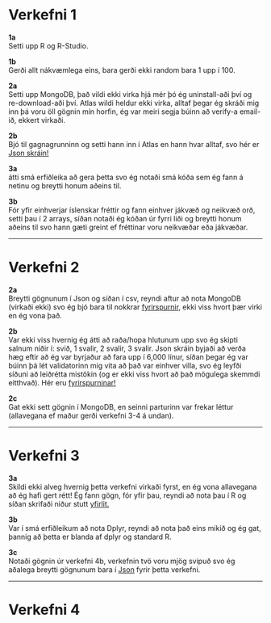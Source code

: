 # Verkefni 1

**1a**  
Setti upp R og R-Studio.

**1b**  
Gerði allt nákvæmlega eins, bara gerði ekki random bara 1 upp í 100.

**2a**  
Setti upp MongoDB, það vildi ekki virka hjá mér þó ég uninstall-aði því og re-download-aði því. Atlas wildi heldur ekki virka, alltaf þegar ég skráði mig inn þá voru öll gögnin mín horfin, ég var meiri segja búinn að verify-a email-ið, ekkert virkaði.

**2b**  
Bjó til gagnagrunninn og setti hann inn í Atlas en hann hvar alltaf, svo hér er [Json skráin!](https://github.com/MikaelAndriIngason/GAGN3GS05DU-2020/blob/master/Verkefni%201/verkefni_1_2b.json)

**3a**  
átti smá erfiðleika að gera þetta svo ég notaði smá kóða sem ég fann á netinu og breytti honum aðeins til.

**3b**  
Fór yfir einhverjar íslenskar fréttir og fann einhver jákvæð og neikvæð orð, setti þau í 2 arrays, síðan notaði ég kóðan úr fyrri liði og breytti honum aðeins til svo hann gæti greint ef fréttinar voru neikvæðar eða jákvæðar.

***
# Verkefni 2

**2a**  
Breytti gögnunum í Json og síðan í csv, reyndi aftur að nota MongoDB (virkaði ekki) svo ég bjó bara til nokkrar [fyrirspurnir](https://github.com/MikaelAndriIngason/GAGN3GS05DU-2020/blob/master/Verkefni%202/2a_fyrirspurnir.txt), ekki viss hvort þær virki en ég vona það.

**2b**  
Var ekki viss hvernig ég átti að raða/hopa hlutunum upp svo ég skipti salnum niðir í: svið, 1 svalir, 2 svalir, 3 svalir. Json skráin byjaði að verða hæg eftir að ég var byrjaður að fara upp í 6,000 línur, síðan þegar ég var búinn þá lét validatorinn mig vita að það var einhver villa, svo ég leyfði síðuni að leiðrétta mistökin (og er ekki viss hvort að það mögulega skemmdi eitthvað). Hér eru [fyrirspurninar!](https://github.com/MikaelAndriIngason/GAGN3GS05DU-2020/blob/master/Verkefni%202/2b_fyrirspurnir.txt)

**2c**  
Gat ekki sett gögnin í MongoDB, en seinni parturinn var frekar léttur (allavegana ef maður gerði verkefni 3-4 á undan).

***
# Verkefni 3

**3a**  
Skildi ekki alveg hvernig þetta verkefni virkaði fyrst, en ég vona allavegana að ég hafi gert rétt! Ég fann gögn, fór yfir þau, reyndi að nota þau í R og síðan skrifaði niður stutt [yfirlit.](https://github.com/MikaelAndriIngason/GAGN3GS05DU-2020/blob/master/Verkefni%203/verkefni_3a.txt)

**3b**  
Var í smá erfiðleikum að nota Dplyr, reyndi að nota það eins mikið og ég gat, þannig að þetta er blanda af dplyr og standard R.

**3c**  
Notaði gögnin úr verkefni 4b, verkefnin tvö voru mjög svipuð svo ég aðalega breytti gögnunum bara í [Json](https://github.com/MikaelAndriIngason/GAGN3GS05DU-2020/blob/master/Verkefni%203/3c_covid_19_stats.json) fyrir þetta verkefni.

***
# Verkefni 4
